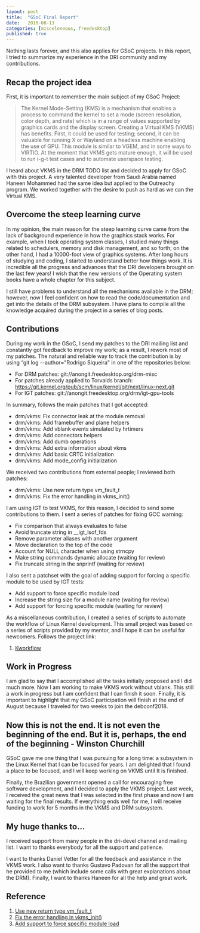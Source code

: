 ```yaml
---
layout: post
title:  "GSoC Final Report"
date:   2018-08-13
categories: [misceleneous, freedesktop]
published: true
---
```


Nothing lasts forever, and this also applies for GSoC projects. In this report,
I tried to summarize my experience in the DRI community and my contributions.

## Recap the project idea

First, it is important to remember the main subject of my GSoC Project:

> The Kernel Mode-Setting (KMS) is a mechanism that enables a process to
command the kernel to set a mode (screen resolution, color depth, and rate)
which is in a range of values supported by graphics cards and the display
screen. Creating a Virtual KMS (VKMS) has benefits. First, it could be used for
testing; second, it can be valuable for running X or Wayland on a headless
machine enabling the use of GPU. This module is similar to VGEM, and in some
ways to VIRTIO. At the moment that VKMS gets mature enough, it will be used to
run i-g-t test cases and to automate userspace testing.

I heard about VKMS in the DRM TODO list and decided to apply for GSoC with this
project. A very talented developer from Saudi Arabia named Haneen Mohammed had
the same idea but applied to the Outreachy program. We worked together with the
desire to push as hard as we can the Virtual KMS.

## Overcome the steep learning curve

In my opinion, the main reason for the steep learning curve came from the lack
of background experience in how the graphics stack works. For example, when I
took operating system classes, I studied many things related to schedulers,
memory and disk management, and so forth; on the other hand, I had a 10000-foot
view of graphics systems. After long hours of studying and coding, I started to
understand better how things work. It is incredible all the progress and
advances that the DRI developers brought on the last few years! I wish that the
new versions of the Operating system books have a whole chapter for this
subject.

I still have problems to understand all the mechanisms available in the DRM;
however, now I feel confident on how to read the code/documentation and get
into the details of the DRM subsystem. I have plans to compile all the
knowledge acquired during the project in a series of blog posts.

## Contributions

During my work in the GSoC, I send my patches to the DRI mailing list and
constantly got feedback to improve my work; as a result, I rework most of my
patches. The natural and reliable way to track the contribution is by using
“git log --author="Rodrigo Siqueira" in one of the repositories below:

* For DRM patches: git://anongit.freedesktop.org/drm-misc
* For patches already applied to Torvalds branch: https://git.kernel.org/pub/scm/linux/kernel/git/next/linux-next.git
* For IGT patches: git://anongit.freedesktop.org/drm/igt-gpu-tools

In summary, follows the main patches that I got accepted:

* drm/vkms: Fix connector leak at the module removal
* drm/vkms: Add framebuffer and plane helpers
* drm/vkms: Add vblank events simulated by hrtimers
* drm/vkms: Add connectors helpers
* drm/vkms: Add dumb operations
* drm/vkms: Add extra information about vkms
* drm/vkms: Add basic CRTC initialization
* drm/vkms: Add mode_config initialization

We received two contributions from external people; I reviewed both patches:

* drm/vkms: Use new return type vm_fault_t
* drm/vkms: Fix the error handling in vkms_init()

I am using IGT to test VKMS, for this reason, I decided to send some
contributions to them. I sent a series of patches for fixing GCC warning:

* Fix comparison that always evaluates to false
* Avoid truncate string in __igt_lsof_fds
* Remove parameter aliases with another argument
* Move declaration to the top of the code
* Account for NULL character when using strncpy
* Make string commands dynamic allocate (waiting for review)
* Fix truncate string in the snprintf (waiting for review)

I also sent a patchset with the goal of adding support for forcing a specific
module to be used by IGT tests:

* Add support to force specific module load
* Increase the string size for a module name (waiting for review)
* Add support for forcing specific module (waiting for review)

As a miscellaneous contribution, I created a series of scripts to automate the
workflow of Linux Kernel development. This small project was based on a series
of scripts provided by my mentor, and I hope it can be useful for newcomers.
Follows the project link:

1. [Kworkflow](https://github.com/rodrigosiqueira/kworkflow)

## Work in Progress

I am glad to say that I accomplished all the tasks initially proposed and I did
much more. Now I am working to make VKMS work without vblank. This still a work
in progress but I am confident that I can finish it soon. Finally, it is
important to highlight that my GSoC participation will finish at the end of
August because I traveled for two weeks to join the debconf2018.

## __Now this is not the end. It is not even the beginning of the end. But it is, perhaps, the end of the beginning__ - Winston Churchill

GSoC gave me one thing that I was pursuing for a long time: a subsystem in the
Linux Kernel that I can be focused for years. I am delighted that I found a
place to be focused, and I will keep working on VKMS until It is finished.

Finally, the Brazilian government opened a call for encouraging free software
development, and I decided to apply the VKMS project. Last week, I received the
great news that I was selected in the first phase and now I am waiting for the
final results. If everything ends well for me, I will receive funding to work
for 5 months in the VKMS and DRM subsystem.

## My huge thanks to...

I received support from many people in the dri-devel channel and mailing list.
I want to thanks everybody for all the support and patience.

I want to thanks Daniel Vetter for all the feedback and assistance in the VKMS
work. I also want to thanks Gustavo Padovan for all the support that he
provided to me (which include some calls with great explanations about the
DRM). Finally, I want to thanks Haneen for all the help and great work.

## Reference

1. [Use new return type vm_fault_t](https://lkml.org/lkml/2018/7/26/549)
2. [Fix the error handling in vkms_init()](https://lkml.org/lkml/2018/8/2/951)
3. [Add support to force specific module load](https://www.spinics.net/lists/intel-gfx/msg170670.html)
